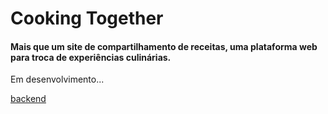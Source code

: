 # Cooking Together

#### Mais que um site de compartilhamento de receitas, uma plataforma web para troca de experiências culinárias.

Em desenvolvimento...

[backend](https://github.com/vitor-msp/cooking-together-back)